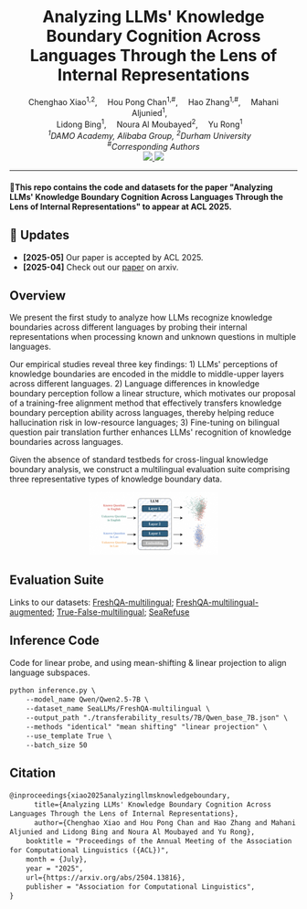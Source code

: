<div align="center">

<h1>Analyzing LLMs' Knowledge Boundary Cognition Across Languages Through the Lens of Internal Representations</h1>

<div>
    <a target='_blank'>Chenghao Xiao<sup>1,2</sup>,</a>&emsp;
    <a target='_blank'>Hou Pong Chan<sup>1,#</sup>,</a>&emsp;
    <a target='_blank'>Hao Zhang<sup>1,#</sup>,</a>&emsp;
    <a target='_blank'>Mahani Aljunied<sup>1</sup>,</a>&emsp; <br>
    <a target='_blank'>Lidong Bing<sup>1</sup>,</a>&emsp;
    <a target='_blank'>Noura Al Moubayed<sup>2</sup>,</a>&emsp;
    <a target='_blank'>Yu Rong<sup>1</sup></a>&emsp;
</div>

<div>
    <em><sup>1</sup>DAMO Academy, Alibaba Group, <sup>2</sup>Durham University</em>&emsp;
</div>
    <em><sup>#</sup>Corresponding Authors</em>

<div align="center">
  <a href="https://arxiv.org/pdf/2504.13816" target="_blank">
    <img src="https://img.shields.io/badge/Paper-arXiv-red">
  </a>
  <a href="https://huggingface.co/collections/SeaLLMs/evaluation-suite-for-hallucination-of-multilingual-llms-6842674a542c9011f1bfbefb" target="_blank">
    <img src="https://img.shields.io/badge/%F0%9F%A4%97%20Hugging%20Face-Collections-blue">
  </a>
</div>


---

</div>


#### 🌟This repo contains the code and datasets for the paper "Analyzing LLMs' Knowledge Boundary Cognition Across Languages Through the Lens of Internal Representations" to appear at ACL 2025.

## 🎉 Updates
- **[2025-05]** Our paper is accepted by ACL 2025.
- **[2025-04]** Check out our [paper](https://arxiv.org/pdf/2504.13816) on arxiv.

## Overview
We present the first study to analyze how LLMs recognize knowledge boundaries across different languages by probing their internal representations when processing known and unknown questions in multiple languages. 

Our empirical studies reveal three key findings: 1) LLMs' perceptions of knowledge boundaries are encoded in the middle to middle-upper layers across different languages. 2) Language differences in knowledge boundary perception follow a linear structure, which motivates our proposal of a training-free alignment method that effectively transfers knowledge boundary perception ability across languages, thereby helping reduce hallucination risk in low-resource languages; 3) Fine-tuning on bilingual question pair translation further enhances LLMs' recognition of knowledge boundaries across languages. 

Given the absence of standard testbeds for cross-lingual knowledge boundary analysis, we construct a multilingual evaluation suite comprising three representative types of knowledge boundary data.

<div align='center'><img src="./assets/knowledge_boundary_intro.png"  alt="NAME" width="45%"/></div>

<!--We are updating all code and resources.-->

## Evaluation Suite
Links to our datasets:
[FreshQA-multilingual](https://huggingface.co/datasets/SeaLLMs/FreshQA-multilingual); [FreshQA-multilingual-augmented](https://huggingface.co/datasets/SeaLLMs/FreshQA-multilingual-augmented); [True-False-multilingual](https://huggingface.co/datasets/SeaLLMs/TrueFalse-Statements-multilingual); [SeaRefuse](https://huggingface.co/datasets/SeaLLMs/SeaRefuse-test)

## Inference Code
Code for linear probe, and using mean-shifting \& linear projection to align language subspaces.
```
python inference.py \
    --model_name Qwen/Qwen2.5-7B \
    --dataset_name SeaLLMs/FreshQA-multilingual \
    --output_path "./transferability_results/7B/Qwen_base_7B.json" \
    --methods "identical" "mean shifting" "linear projection" \
    --use_template True \
    --batch_size 50
```

## Citation
```
@inproceedings{xiao2025analyzingllmsknowledgeboundary,
      title={Analyzing LLMs' Knowledge Boundary Cognition Across Languages Through the Lens of Internal Representations}, 
      author={Chenghao Xiao and Hou Pong Chan and Hao Zhang and Mahani Aljunied and Lidong Bing and Noura Al Moubayed and Yu Rong},
    booktitle = "Proceedings of the Annual Meeting of the Association for Computational Linguistics ({ACL})",
    month = {July},
    year = "2025",
    url={https://arxiv.org/abs/2504.13816}, 
    publisher = "Association for Computational Linguistics",
}
```
